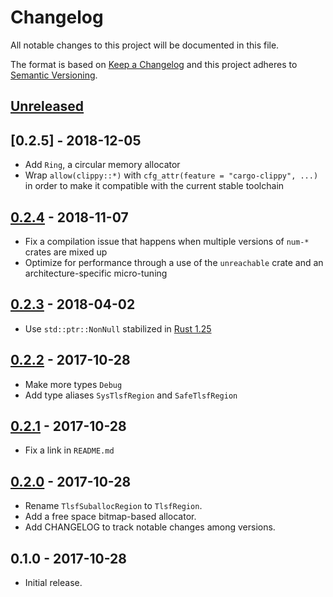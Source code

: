 # Changelog

All notable changes to this project will be documented in this file.

The format is based on [Keep a Changelog](http://keepachangelog.com/en/1.0.0/)
and this project adheres to [Semantic Versioning](http://semver.org/spec/v2.0.0.html).

## [Unreleased]

## [0.2.5] - 2018-12-05

- Add `Ring`, a circular memory allocator
- Wrap `allow(clippy::*)` with `cfg_attr(feature = "cargo-clippy", ...)` in order to make it compatible with the current stable toolchain

## [0.2.4] - 2018-11-07

- Fix a compilation issue that happens when multiple versions of `num-*` crates are mixed up
- Optimize for performance through a use of the `unreachable` crate and an architecture-specific micro-tuning

## [0.2.3] - 2018-04-02

- Use `std::ptr::NonNull` stabilized in [Rust 1.25]

[Rust 1.25]: https://blog.rust-lang.org/2018/03/29/Rust-1.25.html

## [0.2.2] - 2017-10-28

- Make more types `Debug`
- Add type aliases `SysTlsfRegion` and `SafeTlsfRegion`

## [0.2.1] - 2017-10-28

- Fix a link in `README.md`

## [0.2.0] - 2017-10-28

- Rename `TlsfSuballocRegion` to `TlsfRegion`.
- Add a free space bitmap-based allocator.
- Add CHANGELOG to track notable changes among versions.

## 0.1.0 - 2017-10-28

- Initial release.

[Unreleased]: https://github.com/yvt/xalloc-rs/compare/HEAD...v0.2.4
[0.2.4]: https://github.com/yvt/xalloc-rs/compare/v0.2.4...v0.2.3
[0.2.3]: https://github.com/yvt/xalloc-rs/compare/v0.2.3...v0.2.2
[0.2.2]: https://github.com/yvt/xalloc-rs/compare/v0.2.2...v0.2.1
[0.2.1]: https://github.com/yvt/xalloc-rs/compare/v0.2.1...v0.2.0
[0.2.0]: https://github.com/yvt/xalloc-rs/compare/v0.2.0...v0.1.0
